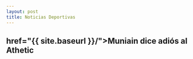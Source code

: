 ```yaml
---
layout: post
title: Noticias Deportivas
---
```


<a>href="{{ site.baseurl }}/">Muniain dice adiós al Athetic</a>
---

